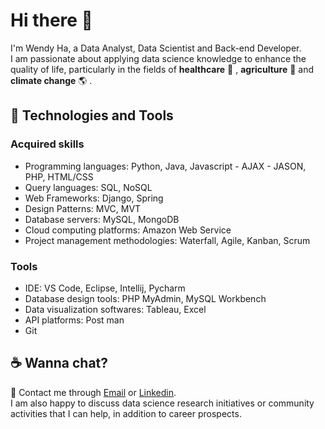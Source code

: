 # Hi there 👋
I'm Wendy Ha, a Data Analyst, Data Scientist and Back-end Developer. <br/>
I am passionate about applying data science knowledge to enhance the quality of life, particularly in the fields of **healthcare** 💊 , **agriculture** 🌳  and **climate change** 🌎 .
## 🔭 Technologies and Tools  
### Acquired skills 
- Programming languages: Python, Java, Javascript - AJAX - JASON, PHP, HTML/CSS
- Query languages: SQL, NoSQL
- Web Frameworks: Django, Spring
- Design Patterns: MVC, MVT
- Database servers: MySQL, MongoDB
- Cloud computing platforms: Amazon Web Service
- Project management methodologies: Waterfall, Agile, Kanban, Scrum
### Tools
- IDE: VS Code, Eclipse, Intellij, Pycharm
- Database design tools: PHP MyAdmin, MySQL Workbench
- Data visualization softwares: Tableau, Excel
- API platforms: Post man
- Git
## ☕ Wanna chat?    
💌  Contact me through [Email](mailto:wendyha.sut@gmail.com) or [Linkedin](https://www.linkedin.com/in/wendyhatuyen/).<br/>
I am also happy to discuss data science research initiatives or community activities that I can help, in addition to career prospects.
